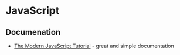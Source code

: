 # JavaScript

## Documenation

- [The Modern JavaScript Tutorial](https://javascript.info/) - great and simple documentation
